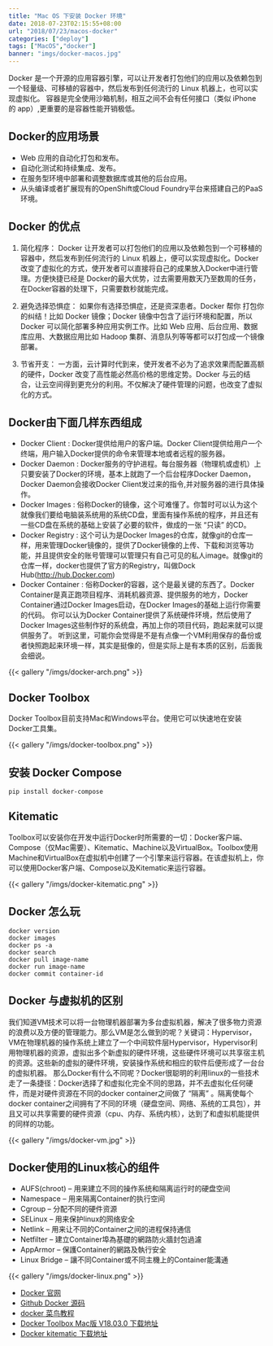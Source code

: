 ```yaml
---
title: "Mac OS 下安装 Docker 环境"
date: 2018-07-23T02:15:55+08:00
url: "2018/07/23/macos-docker"
categories: ["deploy"]
tags: ["MacOS","docker"]
banner: "imgs/docker-macos.jpg"
---
```


Docker 是一个开源的应用容器引擎，可以让开发者打包他们的应用以及依赖包到一个轻量级、可移植的容器中，然后发布到任何流行的 Linux 机器上，也可以实现虚拟化。
容器是完全使用沙箱机制，相互之间不会有任何接口（类似 iPhone 的 app）,更重要的是容器性能开销极低。

<!--more-->

## Docker的应用场景

* Web 应用的自动化打包和发布。
* 自动化测试和持续集成、发布。
* 在服务型环境中部署和调整数据库或其他的后台应用。
* 从头编译或者扩展现有的OpenShift或Cloud Foundry平台来搭建自己的PaaS环境。

## Docker 的优点

1. 简化程序：
Docker 让开发者可以打包他们的应用以及依赖包到一个可移植的容器中，然后发布到任何流行的 Linux 机器上，便可以实现虚拟化。Docker改变了虚拟化的方式，使开发者可以直接将自己的成果放入Docker中进行管理。方便快捷已经是 Docker的最大优势，过去需要用数天乃至数周的任务，在Docker容器的处理下，只需要数秒就能完成。

2. 避免选择恐惧症：
如果你有选择恐惧症，还是资深患者。Docker 帮你	打包你的纠结！比如 Docker 镜像；Docker 镜像中包含了运行环境和配置，所以 Docker 可以简化部署多种应用实例工作。比如 Web 应用、后台应用、数据库应用、大数据应用比如 Hadoop 集群、消息队列等等都可以打包成一个镜像部署。

3. 节省开支：
一方面，云计算时代到来，使开发者不必为了追求效果而配置高额的硬件，Docker 改变了高性能必然高价格的思维定势。Docker 与云的结合，让云空间得到更充分的利用。不仅解决了硬件管理的问题，也改变了虚拟化的方式。

## Docker由下面几样东西组成

* Docker Client : Docker提供给用户的客户端。Docker Client提供给用户一个终端，用户输入Docker提供的命令来管理本地或者远程的服务器。
* Docker Daemon : Docker服务的守护进程。每台服务器（物理机或虚机）上只要安装了Docker的环境，基本上就跑了一个后台程序Docker Daemon，Docker Daemon会接收Docker Client发过来的指令,并对服务器的进行具体操作。
* Docker Images : 俗称Docker的镜像，这个可难懂了。你暂时可以认为这个就像我们要给电脑装系统用的系统CD盘，里面有操作系统的程序，并且还有一些CD盘在系统的基础上安装了必要的软件，做成的一张 “只读” 的CD。
* Docker Registry : 这个可认为是Docker Images的仓库，就像git的仓库一样，用来管理Docker镜像的，提供了Docker镜像的上传、下载和浏览等功能，并且提供安全的账号管理可以管理只有自己可见的私人image。就像git的仓库一样，docker也提供了官方的Registry，叫做Dock Hub(http://hub.Docker.com)
* Docker Container : 俗称Docker的容器，这个是最关键的东西了。Docker Container是真正跑项目程序、消耗机器资源、提供服务的地方，Docker Container通过Docker Images启动，在Docker Images的基础上运行你需要的代码。 你可以认为Docker Container提供了系统硬件环境，然后使用了Docker Images这些制作好的系统盘，再加上你的项目代码，跑起来就可以提供服务了。 听到这里，可能你会觉得是不是有点像一个VM利用保存的备份或者快照跑起来环境一样，其实是挺像的，但是实际上是有本质的区别，后面我会细说。

{{< gallery "/imgs/docker-arch.png" >}}

## Docker Toolbox
Docker Toolbox目前支持Mac和Windows平台。使用它可以快速地在安装Docker工具集。

{{< gallery "/imgs/docker-toolbox.png" >}}

## 安装 Docker Compose
```
pip install docker-compose
```

## Kitematic
Toolbox可以安装你在开发中运行Docker时所需要的一切：Docker客户端、Compose（仅Mac需要）、Kitematic、Machine以及VirtualBox。Toolbox使用Machine和VirtualBox在虚拟机中创建了一个引擎来运行容器。在该虚拟机上，你可以使用Docker客户端、Compose以及Kitematic来运行容器。

{{< gallery "/imgs/docker-kitematic.png" >}}

## Docker 怎么玩
```
docker version
docker images
docker ps -a
docker search
docker pull image-name
docker run image-name
docker commit container-id
```

## Docker 与虚拟机的区别
我们知道VM技术可以将一台物理机器部署为多台虚拟机器，解决了很多物力资源的浪费以及方便的管理能力。那么VM是怎么做到的呢？关键词：Hypervisor，VM在物理机器的操作系统上建立了一个中间软件层Hypervisor，Hypervisor利用物理机器的资源，虚拟出多个新虚拟的硬件环境，这些硬件环境可以共享宿主机的资源。这些新的虚拟的硬件环境，安装操作系统和相应的软件后便形成了一台台的虚拟机器。
那么Docker有什么不同呢？Docker很聪明的利用linux的一些技术走了一条捷径：Docker选择了和虚拟化完全不同的思路，并不去虚拟化任何硬件，而是对硬件资源在不同的docker container之间做了 “隔离” 。隔离使每个docker container之间拥有了不同的环境（硬盘空间、网络、系统的工具包），并且又可以共享需要的硬件资源（cpu、内存、系统内核），达到了和虚拟机能提供的同样的功能。

{{< gallery "/imgs/docker-vm.jpg" >}}

## Docker使用的Linux核心的组件

* AUFS(chroot) – 用来建立不同的操作系统和隔离运行时的硬盘空间
* Namespace – 用来隔离Container的执行空间
* Cgroup – 分配不同的硬件资源
* SELinux – 用来保护linux的网络安全
* Netlink – 用来让不同的Container之间的进程保持通信
* Netfilter – 建立Container埠為基礎的網路防火牆封包過濾
* AppArmor – 保護Container的網路及執行安全
* Linux Bridge – 讓不同Container或不同主機上的Container能溝通

{{< gallery "/imgs/docker-linux.png" >}}

* [Docker 官网](http://www.docker.com)
* [Github Docker 源码](https://github.com/docker/docker)
* [docker 菜鸟教程](http://www.runoob.com/docker/docker-tutorial.html)
* [Docker Toolbox Mac版 V18.03.0 下载地址](http://www.pc6.com/mac/225744.html)
* [Docker kitematic 下载地址](https://github.com/docker/kitematic/releases)
<!--more-->

